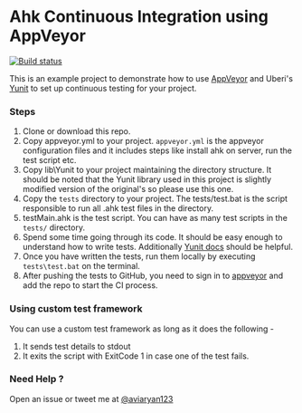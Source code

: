 # Ahk Continuous Integration using AppVeyor

[![Build status](https://ci.appveyor.com/api/projects/status/5510uj2ey77lc09i?svg=true)](https://ci.appveyor.com/project/aviaryan/ahk-ci-example)

This is an example project to demonstrate how to use [AppVeyor](https://www.appveyor.com/) and Uberi's [Yunit](https://github.com/Uberi/Yunit) to set up continuous testing for your project. 


### Steps

1. Clone or download this repo.
2. Copy appveyor.yml to your project. `appveyor.yml` is the appveyor configuration files and it includes steps like install ahk on server, run the test script etc.
3. Copy lib\Yunit to your project maintaining the directory structure. It should be noted that the Yunit library used in this project is slightly modified version of the original's so please use this one.
4. Copy the `tests` directory to your project. The tests/test.bat is the script responsible to run all .ahk test files in the directory. 
5. testMain.ahk is the test script. You can have as many test scripts in the `tests/` directory.
6. Spend some time going through its code. It should be easy enough to understand how to write tests. Additionally [Yunit docs](https://github.com/Uberi/Yunit) should be helpful.
7. Once you have written the tests, run them locally by executing `tests\test.bat` on the terminal.
8. After pushing the tests to GitHub, you need to sign in to [appveyor](https://www.appveyor.com/) and add the repo to start the CI process.


### Using custom test framework

You can use a custom test framework as long as it does the following -

1. It sends test details to stdout
2. It exits the script with ExitCode 1 in case one of the test fails.


### Need Help ?

Open an issue or tweet me at [@aviaryan123](https://twitter.com/aviaryan123)
